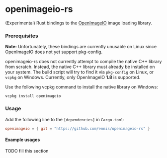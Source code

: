 # openimageio-rs

(Experimental) Rust bindings to the [OpenImageIO](https://github.com/OpenImageIO/oiio) image loading library. 

### Prerequisites

**Note:** Unfortunately, these bindings are currently unusable on Linux since OpenImageIO does not yet support pkg-config. 

openimageio-rs does not currently attempt to compile the native C++ library from scratch. 
Instead, the native C++ library must already be installed on your system. 
The build script will try to find it via `pkg-config` on 
Linux, or `vcpkg` on Windows. 
Currently, only OpenImageIO **1.8** is supported.


Use the following vcpkg command to install the native library on Windows:
```
vcpkg install openimageio
```



### Usage

Add the following line to the `[dependencies]` in `Cargo.toml`:
```toml
openimageio = { git = "https://github.com/ennis/openimageio-rs" }
```

#### Example usages

TODO fill this section

